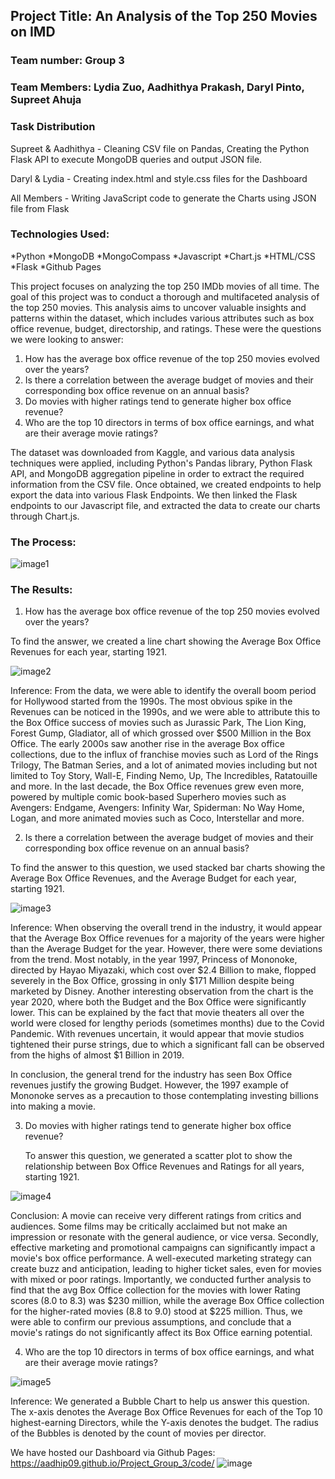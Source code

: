 ## Project Title: An Analysis of the Top 250 Movies on IMD 
### Team number: Group 3
### Team Members: Lydia Zuo, Aadhithya Prakash, Daryl Pinto, Supreet Ahuja
### Task Distribution
Supreet & Aadhithya - Cleaning CSV file on Pandas, Creating the Python Flask API to execute MongoDB queries and output JSON file.  

Daryl & Lydia  - Creating index.html and style.css files for the Dashboard

All Members - Writing JavaScript code to generate the Charts using JSON file from Flask 

### Technologies Used: 
*Python
*MongoDB
*MongoCompass
*Javascript
*Chart.js
*HTML/CSS
*Flask
*Github Pages 


This project focuses on analyzing the top 250 IMDb movies of all time. The goal of this project was to conduct a thorough and multifaceted analysis of the top 250 movies. This analysis aims to uncover valuable insights and patterns within the dataset, which includes various attributes such as box office revenue, budget, directorship, and ratings. These were the questions we were looking to answer: 

1) How has the average box office revenue of the top 250 movies evolved over the years?
2) Is there a correlation between the average budget of movies and their corresponding box office revenue on an annual basis?
3) Do movies with higher ratings tend to generate higher box office revenue?
4) Who are the top 10 directors in terms of box office earnings, and what are their average movie ratings?

The dataset was downloaded from Kaggle, and various data analysis techniques were applied, including Python's Pandas library, Python Flask API, and MongoDB aggregation pipeline in order to extract the required information from the CSV file. Once obtained, we created endpoints to help export the data into various Flask Endpoints. We then linked the Flask endpoints to our Javascript file, and extracted the data to create our charts through Chart.js.  

### The Process: 
![image1](https://github.com/AADHIP09/Project_Group_3/assets/135389893/645d8aa3-c5ad-4b1e-bb0d-7641c21ac02f)

### The Results: 

1) How has the average box office revenue of the top 250 movies evolved over the years?

To find the answer, we created a line chart showing the Average Box Office Revenues for each year, starting 1921. 

![image2](https://github.com/AADHIP09/Project_Group_3/assets/135389893/799569d0-a962-4f2e-9ed8-a82e97d9a3fe) 

Inference: From the data, we were able to identify the overall boom period for Hollywood started from the 1990s. The most obvious spike in the Revenues can be noticed in the 1990s, and we were able to attribute this to the Box Office success of movies such as Jurassic Park, The Lion King, Forest Gump, Gladiator, all of which grossed over $500 Million in the Box Office. The early 2000s saw another rise in the average Box office collections, due to the influx of franchise movies such as Lord of the Rings Trilogy, The Batman Series, and a lot of animated movies including but not limited to Toy Story, Wall-E, Finding Nemo, Up, The Incredibles, Ratatouille and more. In the last decade, the Box Office revenues grew even more, powered by multiple comic book-based Superhero movies such as Avengers: Endgame, Avengers: Infinity War, Spiderman: No Way Home, Logan, and more animated movies such as Coco, Interstellar and more. 

2) Is there a correlation between the average budget of movies and their corresponding box office revenue on an annual basis?

To find the answer to this question, we used stacked bar charts showing the Average Box Office Revenues, and the Average Budget for each year, starting 1921. 

![image3](https://github.com/AADHIP09/Project_Group_3/assets/135389893/35a726fd-0379-4451-b1e3-f8722b95538f)

Inference: When observing the overall trend in the industry, it would appear that the Average Box Office revenues for a majority of the years were higher than the Average Budget for the year. However, there were some deviations from the trend. Most notably, in the year 1997, Princess of Mononoke, directed by Hayao Miyazaki, which cost over $2.4 Billion to make, flopped severely in the Box Office, grossing in only $171 Million despite being marketed by Disney. Another interesting observation from the chart is the year 2020, where both the Budget and the Box Office were significantly lower. This can be explained by the fact that movie theaters all over the world were closed for lengthy periods (sometimes months) due to the Covid Pandemic. With revenues uncertain, it would appear that movie studios tightened their purse strings, due to which a significant fall can be observed from the highs of almost $1 Billion in 2019. 

In conclusion, the general trend for the industry has seen Box Office revenues justify the growing Budget. However, the 1997 example of Mononoke serves as a precaution to those contemplating investing billions into making a movie. 

3) Do movies with higher ratings tend to generate higher box office revenue?

   To answer this question, we generated a scatter plot to show the relationship between Box Office Revenues and Ratings for all years, starting 1921. 

![image4](https://github.com/AADHIP09/Project_Group_3/assets/135389893/534821ae-7792-425a-b68c-886f0dc8255c)

Conclusion: A movie can receive very different ratings from critics and audiences. Some films may be critically acclaimed but not make an impression or resonate with the general audience, or vice versa. Secondly, effective marketing and promotional campaigns can significantly impact a movie's box office performance. A well-executed marketing strategy can create buzz and anticipation, leading to higher ticket sales, even for movies with mixed or poor ratings. Importantly, we conducted further analysis to find that the avg Box Office collection for the movies with lower Rating scores (8.0 to 8.3) was $230 million, while the average Box Office collection for the higher-rated movies (8.8 to 9.0) stood at $225 million. Thus, we were able to confirm our previous assumptions, and conclude that a movie's ratings do not significantly affect its Box Office earning potential.  

4) Who are the top 10 directors in terms of box office earnings, and what are their average movie ratings?

![image5](https://github.com/AADHIP09/Project_Group_3/assets/135389893/ac653afa-6a05-4bed-bdec-2d28a583a795)

Inference: We generated a Bubble Chart to help us answer this question. The x-axis denotes the Average Box Office Revenues for each of the Top 10 highest-earning Directors, while the Y-axis denotes the budget. The radius of the Bubbles is denoted by the count of movies per director.  


We have hosted our Dashboard via Github Pages: https://aadhip09.github.io/Project_Group_3/code/ 
![image](https://github.com/AADHIP09/Project_Group_3/assets/135389893/d5b6b5af-ca40-44b6-8dc2-7de173867b15)

